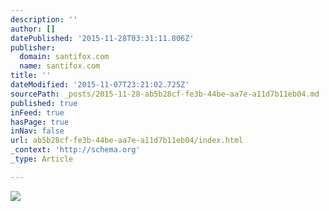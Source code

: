 ```yaml
---
description: ''
author: []
datePublished: '2015-11-28T03:31:11.806Z'
publisher:
  domain: santifox.com
  name: santifox.com
title: ''
dateModified: '2015-11-07T23:21:02.725Z'
sourcePath: _posts/2015-11-28-ab5b28cf-fe3b-44be-aa7e-a11d7b11eb04.md
published: true
inFeed: true
hasPage: true
inNav: false
url: ab5b28cf-fe3b-44be-aa7e-a11d7b11eb04/index.html
_context: 'http://schema.org'
_type: Article

---
```

![](http://payload369.cargocollective.com/1/0/3626/9694708/jvg-santifoxcom-22_2048.jpg)